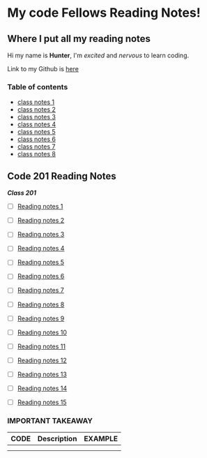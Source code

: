 # **My code Fellows Reading Notes!**

## Where I put all my reading notes

Hi my name is **Hunter**, I'm *excited* and *nervous* to learn coding.

Link to my Github is [here](https://github.com/hmfehr)

### Table of contents

* [class notes 1](102/class1notes.md)
* [class notes 2](102/class2notes.md)
* [class notes 3](102/class3notes.md)
* [class notes 4](102/class4notes.md)
* [class notes 5](102/class5notes.md)
* [class notes 6](102/class6notes.md)
* [class notes 7](102/class7notes.md)
* [class notes 8](102/class8notes.md)



## Code 201 Reading Notes

**_Class 201_**
- [ ] [Reading notes 1](ReadClassOne.md)
- [ ] [Reading notes 2](ReadClassTwo.md)
- [ ] [Reading notes 3](ReadClassThree.md)
- [ ] [Reading notes 4](ReadClassFour.md)
- [ ] [Reading notes 5](ReadClassFive.md)
- [ ] [Reading notes 6](ReadClassSix.md)
- [ ] [Reading notes 7](ReadClassSeven.md)
- [ ] [Reading notes 8]()
- [ ] [Reading notes 9]()
- [ ] [Reading notes 10]()
- [ ] [Reading notes 11]()
- [ ] [Reading notes 12]()
- [ ] [Reading notes 13]()
- [ ] [Reading notes 14]()
- [ ] [Reading notes 15]()


### IMPORTANT TAKEAWAY

| CODE        | Description | EXAMPLE       |
| :---        |    :----:   |          ---: |
|             |             |               |
|             |             |               |
